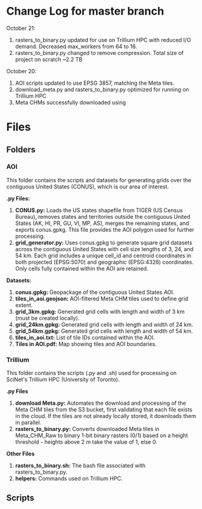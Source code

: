 # Change Log for master branch

October 21:
1. rasters_to_binary.py updated for use on Trillium HPC with reduced I/O demand. Decreased max_workers from 64 to 16.
2. rasters_to_binary.py changed to remove compression. Total size of project on scratch ~2.2 TB

October 20: 
1. AOI scripts updated to use EPSG 3857, matching the Meta tiles.
2. download_meta.py and rasters_to_binary.py optimized for running on Trillium HPC
3. Meta CHMs successfully downloaded using 

# Files
## Folders
### AOI
This folder contains the scripts and datasets for generating grids over the contiguous United States (CONUS), which is our area of interest.

**.py Files:**
1. **CONUS.py:** Loads the US states shapefile from TIGER (US Census Bureau), removes states and territories outside the contiguous United States (AK, HI, PR, GU, VI, MP, AS), merges the remaining states, and exports conus.gpkg. This file provides the AOI polygon used for further processing.
2. **grid_generator.py:** Uses conus.gpkg to generate square grid datasets across the contiguous United States with cell size lengths of 3, 24, and 54 km. Each grid includes a unique cell_id and centroid coordinates in both projected (EPSG:5070) and geographic (EPSG:4326) coordinates. Only cells fully contained within the AOI are retained.

**Datasets:**
1. **conus.gpkg:** Geopackage of the contiguous United States AOI.
2. **tiles_in_aoi.geojson:** AOI-filtered Meta CHM tiles used to define grid extent.
3. **grid_3km.gpkg:** Generated grid cells with length and width of 3 km (must be created locally).
4. **grid_24km.gpkg:** Generated grid cells with length and width of 24 km.
5. **grid_54km.gpkg:** Generated grid cells with length and width of 54 km.
6. **tiles_in_aoi.txt:** List of tile IDs contained within the AOI.
7. **Tiles in AOI.pdf:** Map showing tiles and AOI boundaries.

### Trillium
This folder contains the scripts (.py and .sh) used for processing on SciNet's Trillium HPC (University of Toronto).

**.py Files**
1. **download Meta.py:** Automates the download and processing of the Meta CHM tiles from the S3 bucket, 
first validating that each file exists in the cloud. If the tiles are not already locally stored, it downloads them in parallel.
2. **rasters_to_binary.py:** Converts downloaded Meta tiles in Meta_CHM_Raw to binary 1-bit binary rasters (0/1) based on a height threshold - heights above 2 m take the value of 1, else 0.

**Other Files**
1. **rasters_to_binary.sh:** The bash file associated with rasters_to_binary.py.
2. **helpers:** Commands used on Trillium HPC.

## Scripts
